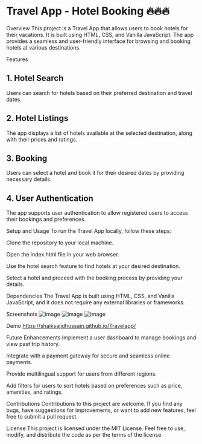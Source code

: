 # Travel App - Hotel Booking 🔥🔥🔥
Overview
This project is a Travel App that allows users to book hotels for their vacations. It is built using HTML, CSS, and Vanilla JavaScript. The app provides a seamless and user-friendly interface for browsing and booking hotels at various destinations.

Features
<h2>1. Hotel Search</h2>
<p>Users can search for hotels based on their preferred destination and travel dates.</p>
<h2>2. Hotel Listings</h2>
<p>The app displays a list of hotels available at the selected destination, along with their prices and ratings.</p>
<h2>3. Booking</h2>
<p>Users can select a hotel and book it for their desired dates by providing necessary details.</p>
<h2>4. User Authentication</h2>
<p>The app supports user authentication to allow registered users to access their bookings and preferences.</p>
Setup and Usage
To run the Travel App locally, follow these steps:

Clone the repository to your local machine.

Open the index.html file in your web browser.

Use the hotel search feature to find hotels at your desired destination.

Select a hotel and proceed with the booking process by providing your details.

Dependencies
The Travel App is built using HTML, CSS, and Vanilla JavaScript, and it does not require any external libraries or frameworks.

Screenshots
![image](https://github.com/shaiksajidhussain/Travelapp/assets/93574244/de4c2714-280c-448a-b8f3-952eef117261)
![image](https://github.com/shaiksajidhussain/Travelapp/assets/93574244/aebd5bbc-87ac-4302-b47a-e5c0eaf385cb)
![image](https://github.com/shaiksajidhussain/Travelapp/assets/93574244/2ab22d70-8f9a-432a-ad04-cc8865620ccd)




Demo
https://shaiksajidhussain.github.io/Travelapp/

Future Enhancements
Implement a user dashboard to manage bookings and view past trip history.

Integrate with a payment gateway for secure and seamless online payments.

Provide multilingual support for users from different regions.

Add filters for users to sort hotels based on preferences such as price, amenities, and ratings.

Contributions
Contributions to this project are welcome. If you find any bugs, have suggestions for improvements, or want to add new features, feel free to submit a pull request.

License
This project is licensed under the MIT License. Feel free to use, modify, and distribute the code as per the terms of the license.

